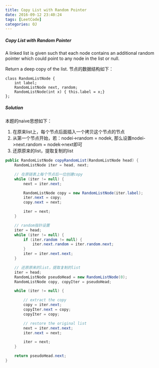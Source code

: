 ```yaml
---
title: Copy List with Random Pointer
date: 2016-09-12 23:40:24
tags: [LeetCode]
categories: OJ
---
```


##### Copy List with Random Pointer
A linked list is given such that each node contains an additional random pointer which could point to any node in the list or null.

Return a deep copy of the list.
节点的数据结构如下：

	class RandomListNode {
		int label;
		RandomListNode next, random;
		RandomListNode(int x) { this.label = x;}
	};

##### Solution
本题的naive思想如下：
1. 在原来list上，每个节点后面插入一个拷贝这个节点的节点
2. 从第一个节点开始，若：nodei->random = nodek, 那么设置nodei->next.random = nodek->next即可
3. 还原原来的list，提取复制的list

```java
public RandomListNode copyRandomList(RandomListNode head) {
	RandomListNode iter = head, next;

	// 在原链表上每个节点后一位创建copy
	while (iter != null) {
		next = iter.next;

		RandomListNode copy = new RandomListNode(iter.label);
		iter.next = copy;
		copy.next = next;

		iter = next;
	}

	// random指针设置
	iter = head;
	while (iter != null) {
		if (iter.random != null) {
			iter.next.random = iter.random.next;
		}
		iter = iter.next.next;
	}

	// 还原原来的list，提取复制的list
	iter = head;
	RandomListNode pseudoHead = new RandomListNode(0);
	RandomListNode copy, copyIter = pseudoHead;

	while (iter != null) {

		// extract the copy
		copy = iter.next;
		copyIter.next = copy;
		copyIter = copy;

		// restore the original list
        next = iter.next.next;
		iter.next = next;

		iter = next;
	}

	return pseudoHead.next;
}
```